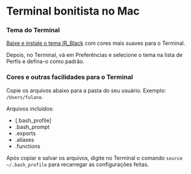 # Terminal bonitista no Mac

### Tema do Terminal

[Baixe e instale o tema IR_Black](http://blog.toddwerth.com/entry_files/13/IR_Black.terminal.zip) com cores mais suaves para o Terminal.

Depois, no Terminal, vá em Preferências e selecione o tema na lista de Perfis e defina-o como padrão.

### Cores e outras facilidades para o Terminal

Copie os arquivos abaixo para a pasta do seu usuário. Exemplo: `/Users/fulano`.

Arquivos incluídos:

- [.bash_profile]
- .bash_prompt
- .exports
- .aliases
- .functions

Após copiar e salvar os arquivos, digite no Terminal o comando `source ~/.bash_profile` para recarregar
as configurações feitas.
